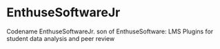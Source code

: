 # EnthuseSoftwareJr
Codename EnthuseSoftwareJr. son of EnthuseSoftware: LMS Plugins for student data analysis and peer review
